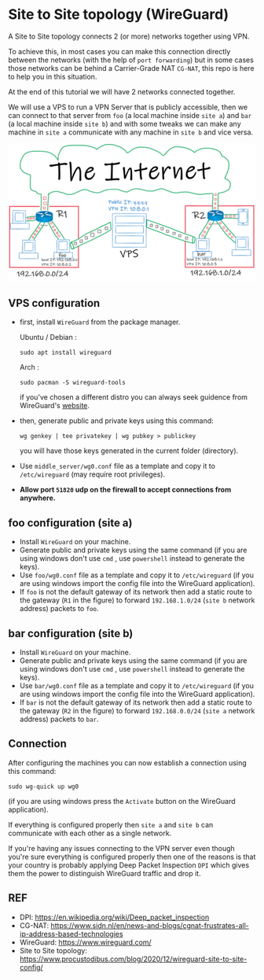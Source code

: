 # Site to Site topology (WireGuard)
A Site to Site topology connects 2 (or more) networks together using VPN.

To achieve this, in most cases you can make this connection directly between the networks (with the help of `port forwarding`) but in some cases those networks can be behind a Carrier-Grade NAT `CG-NAT`, this repo is here to help you in this situation.

At the end of this tutorial we will have 2 networks connected together.

We will use a VPS to run a VPN Server that is publicly accessible, then we can connect to that server from `foo` (a local machine inside `site a`) and `bar` (a local machine inside `site b`) and with some tweaks we can make any machine in `site a` communicate with any machine in `site b` and vice versa.

![site to site topology figure](images/site_to_site.png)

## VPS configuration
* first, install `WireGuard` from the package manager.

    Ubuntu / Debian :
    ```
    sudo apt install wireguard
    ```
    Arch :
    ```
    sudo pacman -S wireguard-tools
    ```

    if you've chosen a different distro you can always seek guidence from WireGuard's [website](https://www.wireguard.com/install/ "https://www.wireguard.com/install/").

* then, generate public and private keys using this command:
    ```
    wg genkey | tee privatekey | wg pubkey > publickey
    ```
    you will have those keys generated in the current folder (directory).
* Use `middle_server/wg0.conf` file as a template and copy it to `/etc/wireguard` (may require root privileges).

* **Allow port `51820` udp on the firewall to accept connections from anywhere.**

## foo configuration (site a)
* Install `WireGuard` on your machine.
* Generate public and private keys using the same command (if you are using windows don't use `cmd` , use `powershell` instead to generate the keys).
* Use `foo/wg0.conf` file as a template and copy it to `/etc/wireguard` (if you are using windows import the config file into the WireGuard application).
* If `foo` is not the default gateway of its network then add a static route to the gateway (`R1` in the figure) to forward `192.168.1.0/24` (`site b` network address) packets to `foo`.

## bar configuration (site b)
* Install `WireGuard` on your machine.
* Generate public and private keys using the same command (if you are using windows don't use `cmd` , use `powershell` instead to generate the keys).
* Use `bar/wg0.conf` file as a template and copy it to `/etc/wireguard` (if you are using windows import the config file into the WireGuard application).
* If `bar` is not the default gateway of its network then add a static route to the gateway (`R2` in the figure) to forward `192.168.0.0/24` (`site a` network address) packets to `bar`.

## Connection
After configuring the machines you can now establish a connection using this command:
```
sudo wg-quick up wg0
```
(if you are using windows press the `Activate` button on the WireGuard application).

If everything is configured properly then `site a` and `site b` can communicate with each other as a single network.

If you're having any issues connecting to the VPN server even though you're sure everything is configured properly then one of the reasons is that your country is probably applying Deep Packet Inspection `DPI` which gives them the power to distinguish WireGuard traffic and drop it.

## REF
* DPI: https://en.wikipedia.org/wiki/Deep_packet_inspection
* CG-NAT: https://www.sidn.nl/en/news-and-blogs/cgnat-frustrates-all-ip-address-based-technologies
* WireGuard: https://www.wireguard.com/
* Site to Site topology: https://www.procustodibus.com/blog/2020/12/wireguard-site-to-site-config/
